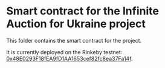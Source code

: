 # Smart contract for the Infinite Auction for Ukraine project

This folder contains the smart contract for the project.

It is currently deployed on the Rinkeby testnet: [0x48E0293F18fEA9fD1AA1653cef82fc8ea37Fa14f](https://rinkeby.etherscan.io/address/0x48E0293F18fEA9fD1AA1653cef82fc8ea37Fa14f).
